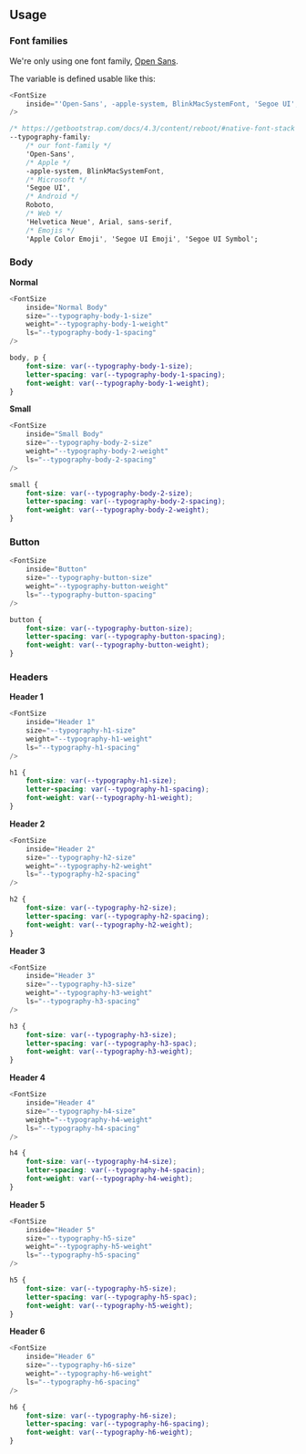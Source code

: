 ## Usage

### Font families

We're only using one font family, [Open Sans](https://fonts.google.com/specimen/Open+Sans).

The variable is defined usable like this:

```js noeditor
<FontSize
    inside="'Open-Sans', -apple-system, BlinkMacSystemFont, 'Segoe UI', Roboto, 'Helvetica Neue', Arial, sans-serif, 'Apple Color Emoji', 'Segoe UI Emoji', 'Segoe UI Symbol'"
/>
```

```css
/* https://getbootstrap.com/docs/4.3/content/reboot/#native-font-stack */
--typography-family:
    /* our font-family */
    'Open-Sans',
    /* Apple */
    -apple-system, BlinkMacSystemFont,
    /* Microsoft */
    'Segoe UI',
    /* Android */
    Roboto,
    /* Web */
    'Helvetica Neue', Arial, sans-serif,
    /* Emojis */
    'Apple Color Emoji', 'Segoe UI Emoji', 'Segoe UI Symbol';
```

### Body

**Normal**

```js noeditor
<FontSize
    inside="Normal Body"
    size="--typography-body-1-size"
    weight="--typography-body-1-weight"
    ls="--typography-body-1-spacing"
/>
```

```css
body, p {
    font-size: var(--typography-body-1-size);
    letter-spacing: var(--typography-body-1-spacing);
    font-weight: var(--typography-body-1-weight);
}
```

**Small**

```js noeditor
<FontSize
    inside="Small Body"
    size="--typography-body-2-size"
    weight="--typography-body-2-weight"
    ls="--typography-body-2-spacing"
/>
```

```css
small {
    font-size: var(--typography-body-2-size);
    letter-spacing: var(--typography-body-2-spacing);
    font-weight: var(--typography-body-2-weight);
}
```

### Button

```js noeditor
<FontSize
    inside="Button"
    size="--typography-button-size"
    weight="--typography-button-weight"
    ls="--typography-button-spacing"
/>
```

```css
button {
    font-size: var(--typography-button-size);
    letter-spacing: var(--typography-button-spacing);
    font-weight: var(--typography-button-weight);
}
```

### Headers

**Header 1**

```js noeditor
<FontSize
    inside="Header 1"
    size="--typography-h1-size"
    weight="--typography-h1-weight"
    ls="--typography-h1-spacing"
/>
```

```css
h1 {
    font-size: var(--typography-h1-size);
    letter-spacing: var(--typography-h1-spacing);
    font-weight: var(--typography-h1-weight);
}
```

**Header 2**

```js noeditor
<FontSize
    inside="Header 2"
    size="--typography-h2-size"
    weight="--typography-h2-weight"
    ls="--typography-h2-spacing"
/>
```

```css
h2 {
    font-size: var(--typography-h2-size);
    letter-spacing: var(--typography-h2-spacing);
    font-weight: var(--typography-h2-weight);
}
```

**Header 3**

```js noeditor
<FontSize
    inside="Header 3"
    size="--typography-h3-size"
    weight="--typography-h3-weight"
    ls="--typography-h3-spacing"
/>
```

```css
h3 {
    font-size: var(--typography-h3-size);
    letter-spacing: var(--typography-h3-spac);
    font-weight: var(--typography-h3-weight);
}
```

**Header 4**

```js noeditor
<FontSize
    inside="Header 4"
    size="--typography-h4-size"
    weight="--typography-h4-weight"
    ls="--typography-h4-spacing"
/>
```

```css
h4 {
    font-size: var(--typography-h4-size);
    letter-spacing: var(--typography-h4-spacin);
    font-weight: var(--typography-h4-weight);
}
```

**Header 5**

```js noeditor
<FontSize
    inside="Header 5"
    size="--typography-h5-size"
    weight="--typography-h5-weight"
    ls="--typography-h5-spacing"
/>
```

```css
h5 {
    font-size: var(--typography-h5-size);
    letter-spacing: var(--typography-h5-spac);
    font-weight: var(--typography-h5-weight);
}
```

**Header 6**

```js noeditor
<FontSize
    inside="Header 6"
    size="--typography-h6-size"
    weight="--typography-h6-weight"
    ls="--typography-h6-spacing"
/>
```

```css
h6 {
    font-size: var(--typography-h6-size);
    letter-spacing: var(--typography-h6-spacing);
    font-weight: var(--typography-h6-weight);
}
```
